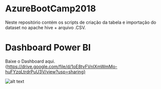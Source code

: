 # AzureBootCamp2018 

Neste repositório contém os scripts de criação da tabela e importação do dataset no apache hive + arquivo .CSV.


# Dashboard Power BI

Baixe o Dashboard aqui. {https://drive.google.com/file/d/1oE8tyFVnIXmWmMo-huFYzqLtrdrPuU3V/view?usp=sharing}


![alt text](https://github.com/pauloricardovds/AzureBootCamp2018/blob/master/Dash_Crimes_Azure_bootcamp.jpg)



